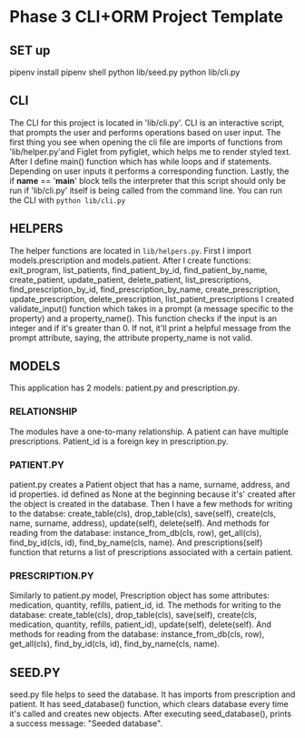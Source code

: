 # Phase 3 CLI+ORM Project Template
## SET up
pipenv install
pipenv shell
python lib/seed.py
python lib/cli.py

## CLI
The CLI for this project is located in 'lib/cli.py'.
CLI is an interactive script, that prompts the user and performs
operations based on user input.
The first thing you see when opening the cli file are imports of functions from 'lib/helper.py'and Figlet from pyfiglet, which helps me to render styled text. 
After I define main() function which has while loops and if statements. Depending on user inputs it performs a corresponding function.
Lastly, the if __name__ == '__main__' block tells the interpreter that this script should only be run if 'lib/cli.py' itself is being called from the command line.
You can run the CLI with `python lib/cli.py`

## HELPERS
The helper functions are located in `lib/helpers.py`.
First I import models.prescription and models.patient.
After I create functions: 
    exit_program,
    list_patients,
    find_patient_by_id,
    find_patient_by_name,
    create_patient,
    update_patient, delete_patient,
    list_prescriptions,
    find_prescription_by_id,
    find_prescription_by_name,
    create_prescription,
    update_prescription,
    delete_prescription,
    list_patient_prescriptions
I created validate_input() function which takes in a prompt (a message specific to the property) and a property_name(). This function checks if the input is an integer and if it's greater than 0. If not, it'll print a helpful message from the prompt attribute, saying, the attribute property_name is not valid.       

## MODELS
This application has 2 models: patient.py and prescription.py.

### RELATIONSHIP
The modules have a one-to-many relationship. A patient can have multiple prescriptions. 
 Patient_id is a foreign key in prescription.py. 

### PATIENT.PY 
patient.py creates a Patient object that has a name, surname, address, and id properties. id defined as None at the beginning because it's' created after the object is created in the database. 
 Then I have a few methods for writing to the databse:
create_table(cls), drop_table(cls), save(self), create(cls, name, surname, address), update(self), delete(self).
 And methods for reading from the database:
instance_from_db(cls, row), get_all(cls), find_by_id(cls, id), find_by_name(cls, name).
 And prescriptions(self) function that returns a list of prescriptions associated with a certain patient.

### PRESCRIPTION.PY
Similarly to patient.py model, Prescription object has some attributes:  medication, quantity, refills, patient_id, id.
 The methods for writing to the database: 
create_table(cls), drop_table(cls), save(self), create(cls, medication, quantity, refills, patient_id), update(self), delete(self). 
 And methods for reading from the database:
  instance_from_db(cls, row), get_all(cls), find_by_id(cls, id), find_by_name(cls, name).

## SEED.PY
seed.py file helps to seed the database. It has imports from prescription and patient. It has seed_database() function,  which clears database every time it's called and creates new objects. After executing seed_database(), prints a success message: "Seeded database". 